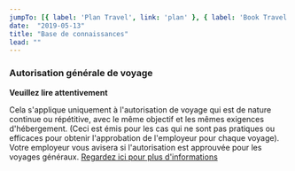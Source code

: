 ```yaml
---
jumpTo: [{ label: 'Plan Travel', link: 'plan' }, { label: 'Book Travel', link: 'book' }, { label: 'During Travel', link: 'travel' }, { label: 'Expense Travel', link: 'expense' }]
date:  "2019-05-13"
title: "Base de connaissances"
lead: ""
---
```




<div class="card px-4 pt-4 my-4 bg-light">
    <div class="row">
        <div class="col-sm-8">

### Autorisation générale de voyage

**Veuillez lire attentivement**

Cela s'applique uniquement à l'autorisation de voyage qui est de nature continue ou répétitive, avec le même objectif et les mêmes exigences d'hébergement. (Ceci est émis pour les cas qui ne sont pas pratiques ou efficaces pour obtenir l'approbation de l'employeur pour chaque voyage). Votre employeur vous avisera si l'autorisation est approuvée pour les voyages généraux. [Regardez ici pour plus d'informations](https://www.njc-cnm.gc.ca/directive/d10/v238/s651/fr)
        </div>
    </div>
</div>

